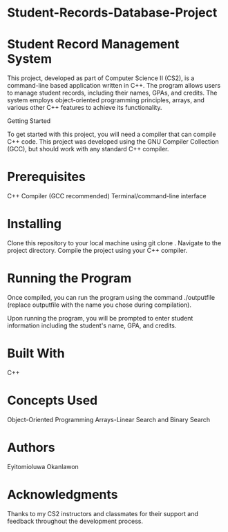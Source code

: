 # Student-Records-Database-Project
# Student Record Management System

This project, developed as part of Computer Science II (CS2), is a command-line based application written in C++. The program allows users to manage student records, including their names, GPAs, and credits. The system employs object-oriented programming principles, arrays, and various other C++ features to achieve its functionality.

Getting Started

To get started with this project, you will need a compiler that can compile C++ code. This project was developed using the GNU Compiler Collection (GCC), but should work with any standard C++ compiler.

# Prerequisites
C++ Compiler (GCC recommended)
Terminal/command-line interface
# Installing

Clone this repository to your local machine using git clone <repository-url>.
Navigate to the project directory.
Compile the project using your C++ compiler. 
  
# Running the Program

Once compiled, you can run the program using the command ./outputfile (replace outputfile with the name you chose during compilation).

Upon running the program, you will be prompted to enter student information including the student's name, GPA, and credits.

# Built With

C++
 # Concepts Used

Object-Oriented Programming
Arrays-Linear Search and Binary Search

  
  
# Authors

Eyitomioluwa Okanlawon
# Acknowledgments

Thanks to my CS2 instructors and classmates for their support and feedback throughout the development process.
